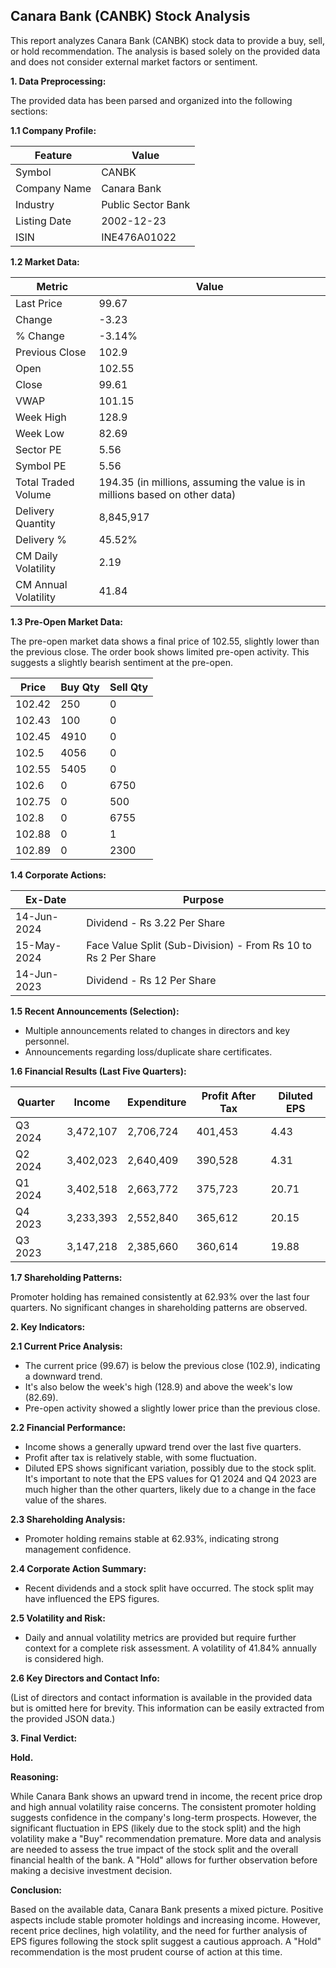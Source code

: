 ## Canara Bank (CANBK) Stock Analysis

This report analyzes Canara Bank (CANBK) stock data to provide a buy, sell, or hold recommendation.  The analysis is based solely on the provided data and does not consider external market factors or sentiment.

**1. Data Preprocessing:**

The provided data has been parsed and organized into the following sections:

**1.1 Company Profile:**

| Feature          | Value                     |
|-----------------|--------------------------|
| Symbol           | CANBK                     |
| Company Name     | Canara Bank                |
| Industry         | Public Sector Bank        |
| Listing Date     | 2002-12-23                |
| ISIN             | INE476A01022              |


**1.2 Market Data:**

| Metric                | Value     |
|-----------------------|------------|
| Last Price            | 99.67      |
| Change                | -3.23      |
| % Change              | -3.14%     |
| Previous Close        | 102.9     |
| Open                  | 102.55     |
| Close                 | 99.61      |
| VWAP                  | 101.15     |
| Week High             | 128.9      |
| Week Low              | 82.69      |
| Sector PE             | 5.56       |
| Symbol PE             | 5.56       |
| Total Traded Volume  | 194.35 (in millions, assuming the value is in millions based on other data) |
| Delivery Quantity     | 8,845,917  |
| Delivery %            | 45.52%     |
| CM Daily Volatility   | 2.19       |
| CM Annual Volatility  | 41.84      |


**1.3 Pre-Open Market Data:**

The pre-open market data shows a final price of 102.55, slightly lower than the previous close.  The order book shows limited pre-open activity.  This suggests a slightly bearish sentiment at the pre-open.

| Price | Buy Qty | Sell Qty |
|---|---|---|
| 102.42 | 250 | 0 |
| 102.43 | 100 | 0 |
| 102.45 | 4910 | 0 |
| 102.5 | 4056 | 0 |
| 102.55 | 5405 | 0 |
| 102.6 | 0 | 6750 |
| 102.75 | 0 | 500 |
| 102.8 | 0 | 6755 |
| 102.88 | 0 | 1 |
| 102.89 | 0 | 2300 |


**1.4 Corporate Actions:**

| Ex-Date     | Purpose                                      |
|-------------|----------------------------------------------|
| 14-Jun-2024 | Dividend - Rs 3.22 Per Share                 |
| 15-May-2024 | Face Value Split (Sub-Division) - From Rs 10 to Rs 2 Per Share |
| 14-Jun-2023 | Dividend - Rs 12 Per Share                    |


**1.5 Recent Announcements (Selection):**

* Multiple announcements related to changes in directors and key personnel.
* Announcements regarding loss/duplicate share certificates.


**1.6 Financial Results (Last Five Quarters):**

| Quarter      | Income       | Expenditure  | Profit After Tax | Diluted EPS |
|--------------|--------------|---------------|-------------------|-------------|
| Q3 2024      | 3,472,107    | 2,706,724     | 401,453          | 4.43        |
| Q2 2024      | 3,402,023    | 2,640,409     | 390,528          | 4.31        |
| Q1 2024      | 3,402,518    | 2,663,772     | 375,723          | 20.71       |
| Q4 2023      | 3,233,393    | 2,552,840     | 365,612          | 20.15       |
| Q3 2023      | 3,147,218    | 2,385,660     | 360,614          | 19.88       |


**1.7 Shareholding Patterns:**

Promoter holding has remained consistently at 62.93% over the last four quarters.  No significant changes in shareholding patterns are observed.


**2. Key Indicators:**

**2.1 Current Price Analysis:**

* The current price (99.67) is below the previous close (102.9), indicating a downward trend.
* It's also below the week's high (128.9) and above the week's low (82.69).
* Pre-open activity showed a slightly lower price than the previous close.

**2.2 Financial Performance:**

* Income shows a generally upward trend over the last five quarters.
* Profit after tax is relatively stable, with some fluctuation.
* Diluted EPS shows significant variation, possibly due to the stock split.  It's important to note that the EPS values for Q1 2024 and Q4 2023 are much higher than the other quarters, likely due to a change in the face value of the shares.

**2.3 Shareholding Analysis:**

* Promoter holding remains stable at 62.93%, indicating strong management confidence.

**2.4 Corporate Action Summary:**

* Recent dividends and a stock split have occurred.  The stock split may have influenced the EPS figures.

**2.5 Volatility and Risk:**

* Daily and annual volatility metrics are provided but require further context for a complete risk assessment.  A volatility of 41.84% annually is considered high.

**2.6 Key Directors and Contact Info:**

(List of directors and contact information is available in the provided data but is omitted here for brevity.  This information can be easily extracted from the provided JSON data.)


**3. Final Verdict:**

**Hold.**

**Reasoning:**

While Canara Bank shows an upward trend in income, the recent price drop and high annual volatility raise concerns.  The consistent promoter holding suggests confidence in the company's long-term prospects.  However, the significant fluctuation in EPS (likely due to the stock split) and the high volatility make a "Buy" recommendation premature.  More data and analysis are needed to assess the true impact of the stock split and the overall financial health of the bank.  A "Hold" allows for further observation before making a decisive investment decision.

**Conclusion:**

Based on the available data, Canara Bank presents a mixed picture.  Positive aspects include stable promoter holdings and increasing income.  However, recent price declines, high volatility, and the need for further analysis of EPS figures following the stock split suggest a cautious approach.  A "Hold" recommendation is the most prudent course of action at this time.
